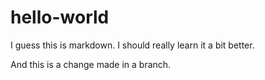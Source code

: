 # hello-world
I guess this is markdown.  I should really learn it a bit better.

And this is a change made in a branch.

